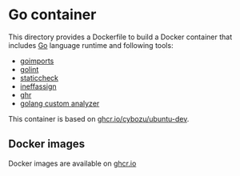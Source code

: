 Go container
============

This directory provides a Dockerfile to build a Docker container
that includes [Go](https://golang.org/) language runtime and following
tools:

* [goimports](https://godoc.org/golang.org/x/tools/cmd/goimports)
* [golint](https://github.com/golang/lint)
* [staticcheck](https://staticcheck.io/)
* [ineffassign](https://github.com/gordonklaus/ineffassign)
* [ghr](https://github.com/tcnksm/ghr)
* [golang custom analyzer](https://github.com/cybozu-go/golang-custom-analyzer)

This container is based on [ghcr.io/cybozu/ubuntu-dev](https://ghcr.io/repository/cybozu/ubuntu-dev).

Docker images
-------------

Docker images are available on [ghcr.io](https://github.com/cybozu/neco-containers/pkgs/container/golang)
